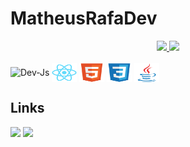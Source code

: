 # MatheusRafaDev 

<div align="center"> 
  <a href="https://github.com/MatheusRafaDev"> 
    <img height="180em" src="https://github-readme-stats.vercel.app/api?username=MatheusRafaDev&show_icons=true&theme=dracula&include_all_commits=true" />
    <img height="180em" src="https://github-readme-stats.vercel.app/api/top-langs/?username=MatheusRafaDev&layout=compact&langs_count=7&theme=dracula" />
  </a>
</div>

<div style="display: inline_block"><br> 
  <img align="center" alt="Dev-Js" height="30" width="40" src="https://raw.githubusercontent.com/devicons/devicon/master/icons/javascript/javascript.svg">
  <img align="center" alt="Dev-React" height="30" width="40" src="https://raw.githubusercontent.com/devicons/devicon/master/icons/react/react-original.svg">
  <img align="center" alt="Dev-HTML" height="30" width="40" src="https://raw.githubusercontent.com/devicons/devicon/master/icons/html5/html5-original.svg">
  <img align="center" alt="Dev-CSS" height="30" width="40" src="https://raw.githubusercontent.com/devicons/devicon/master/icons/css3/css3-original.svg">
  <img align="center" alt="Dev-Java" height="30" width="40" src="https://raw.githubusercontent.com/devicons/devicon/master/icons/java/java-original.svg">
</div>

## Links

<div> 
  <a href="rafaelmatheus061@gmail.com"><img src="https://img.shields.io/badge/-Gmail-%23333?style=for-the-badge&logo=gmail&logoColor=white" /></a>
  <a href="https://www.linkedin.com/in/matheus-rafael-50a676219/" target="_blank"><img src="https://img.shields.io/badge/-LinkedIn-%230077B5?style=for-the-badge&logo=linkedin&logoColor=white" /></a>
</div>

